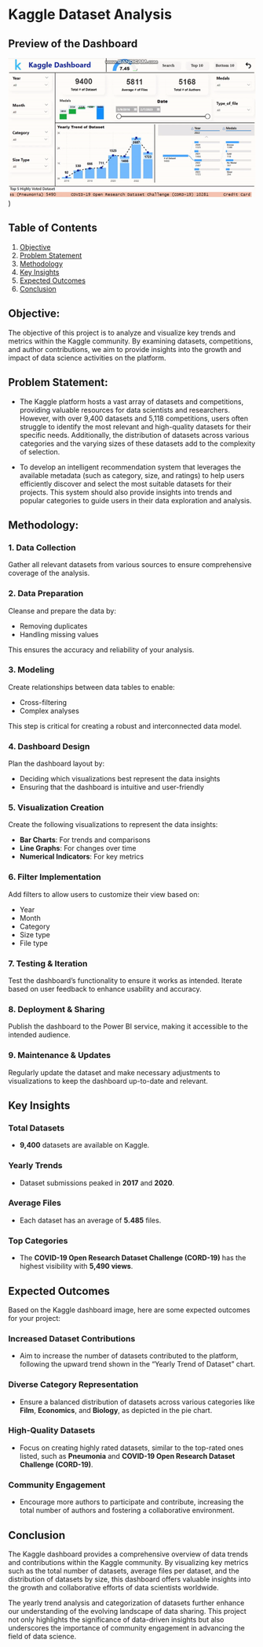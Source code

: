 # Kaggle Dataset Analysis

## Preview of the Dashboard
![KagglePBI\kaggle.gif](https://github.com/ErrorAbhi/KagglePBI/blob/main/kaggle.gif))


## Table of Contents
1. [Objective](##Objective)
2. [Problem Statement](##Problem-Statement)
3. [Methodology](##Methodology)
4. [Key Insights](##Key-Insights)
5. [Expected Outcomes](##Expected-Outcomes)
6. [Conclusion](##Conclusion)

## Objective:
The objective of this project is to analyze and visualize key trends and metrics within the Kaggle community. By examining datasets, competitions, and author contributions, we aim to provide insights into the growth and impact of data science activities on the platform.

## Problem Statement:

- The Kaggle platform hosts a vast array of datasets and competitions, providing valuable resources for data scientists and researchers. However, with over 9,400 datasets and 5,118 competitions, users often struggle to identify the most relevant and high-quality datasets for their specific needs. Additionally, the distribution of datasets across various categories and the varying sizes of these datasets add to the complexity of selection.

- To develop an intelligent recommendation system that leverages the available metadata (such as category, size, and ratings) to help users efficiently discover and select the most suitable datasets for their projects. This system should also provide insights into trends and popular categories to guide users in their data exploration and analysis.

## Methodology:

### 1. Data Collection
Gather all relevant datasets from various sources to ensure comprehensive coverage of the analysis.

### 2. Data Preparation
Cleanse and prepare the data by:
- Removing duplicates
- Handling missing values

This ensures the accuracy and reliability of your analysis.

### 3. Modeling
Create relationships between data tables to enable:
- Cross-filtering
- Complex analyses

This step is critical for creating a robust and interconnected data model.

### 4. Dashboard Design
Plan the dashboard layout by:
- Deciding which visualizations best represent the data insights
- Ensuring that the dashboard is intuitive and user-friendly

### 5. Visualization Creation
Create the following visualizations to represent the data insights:
- **Bar Charts**: For trends and comparisons
- **Line Graphs**: For changes over time
- **Numerical Indicators**: For key metrics

### 6. Filter Implementation
Add filters to allow users to customize their view based on:
- Year
- Month
- Category
- Size type
- File type

### 7. Testing & Iteration
Test the dashboard’s functionality to ensure it works as intended. Iterate based on user feedback to enhance usability and accuracy.

### 8. Deployment & Sharing
Publish the dashboard to the Power BI service, making it accessible to the intended audience.

### 9. Maintenance & Updates
Regularly update the dataset and make necessary adjustments to visualizations to keep the dashboard up-to-date and relevant.

## Key Insights
### Total Datasets
- **9,400** datasets are available on Kaggle.

### Yearly Trends
- Dataset submissions peaked in **2017** and **2020**.

### Average Files
- Each dataset has an average of **5.485** files.

### Top Categories
- The **COVID-19 Open Research Dataset Challenge (CORD-19)** has the highest visibility with **5,490 views**.

## Expected Outcomes

Based on the Kaggle dashboard image, here are some expected outcomes for your project:

### Increased Dataset Contributions
- Aim to increase the number of datasets contributed to the platform, following the upward trend shown in the “Yearly Trend of Dataset” chart.

### Diverse Category Representation
- Ensure a balanced distribution of datasets across various categories like **Film**, **Economics**, and **Biology**, as depicted in the pie chart.

### High-Quality Datasets
- Focus on creating highly rated datasets, similar to the top-rated ones listed, such as **Pneumonia** and **COVID-19 Open Research Dataset Challenge (CORD-19)**.

### Community Engagement
- Encourage more authors to participate and contribute, increasing the total number of authors and fostering a collaborative environment.

## Conclusion

The Kaggle dashboard provides a comprehensive overview of data trends and contributions within the Kaggle community. By visualizing key metrics such as the total number of datasets, average files per dataset, and the distribution of datasets by size, this dashboard offers valuable insights into the growth and collaborative efforts of data scientists worldwide. 

The yearly trend analysis and categorization of datasets further enhance our understanding of the evolving landscape of data sharing. This project not only highlights the significance of data-driven insights but also underscores the importance of community engagement in advancing the field of data science.
